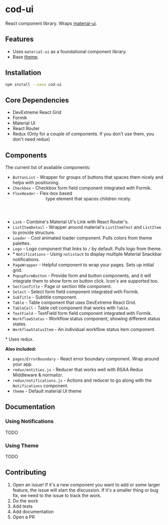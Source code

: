 # cod-ui

React component library. Wraps [material-ui](https://material-ui.com/).

## Features

- Uses `material-ui` as a foundational component library.
- Base [theme](https://material-ui.com/customization/themes/#themes).

## Installation

```sh
npm install --save cod-ui
```

## Core Dependencies

- DevExtreme React Grid
- Formik
- Material UI
- React Router
- Redux (Only for a couple of components. If you don't use them, you don't need redux)

## Components

The current list of available components:

- `ButtonList` - Wrapper for groups of buttons that spaces them nicely and helps with positioning.
- `Checkbox` - Checkbox form field component integrated with Formik.
- `FlexHeader` - Flex-box based <header> type element that spaces children nicely.
- `Link` - Combine's Material UI's Link with React Router's.
- `ListItemDetail` - Wrapper around material's `ListItemText` and `ListItem` to provide structure.
- `Loader` - Cool animated loader component. Pulls colors from theme palettes.
- `Logo` - Logo component that links to `/` by default. Pulls logo from theme.
- \* `Notifications` - Using `notistack` to display multiple Material Snackbar notifications.
- `PageWrapper` - Helpful component to wrap your pages. Sets up initial grid.
- `PopupFormButton` - Provide form and button components, and it will integrate them to show form on
  button click. Icon's are supported too.
- `SectionTitle` - Page or section title component.
- `Select` - Select form field component integrated with Formik.
- `SubTitle` - Subtitle component.
- `Table` - Table component that uses DevExtreme React Grid.
- `TableCell` - Table cell component that works with `Table`.
- `TextField` - TextField form field component integrated with Formik.
- `WorkflowStatus` - Workflow status component, showing different status states.
- `WorkflowStatusItem` - An individual workflow status item component.

\* Uses redux.

**Also included:**

- `pages/ErrorBoundary` - React error boundary component. Wrap around your app.
- `redux/entities.js` - Reducer that works well with RSAA Redux Middleware & normalizr.
- `redux/notifications.js` - Actions and reducer to go along with the `Notifications` component.
- `theme` - Default material UI theme

## Documentation

### Using Notifications

TODO

### Using Theme

TODO

## Contributing

1. Open an issue! If it's a new component you want to add or some larger feature, the issue will
   start the discussion. If it's a smaller thing or bug fix, we need to the issue to track the work.
2. Do the work
3. Add tests
4. Add documentation
5. Open a PR
